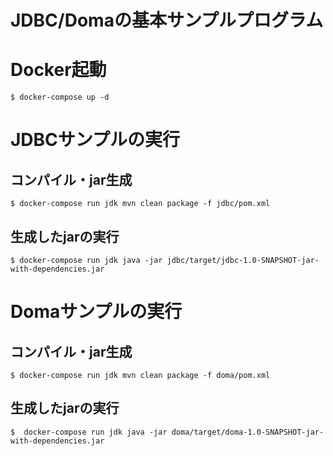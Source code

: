 JDBC/Domaの基本サンプルプログラム
================================

# Docker起動

```
$ docker-compose up -d
```

# JDBCサンプルの実行

## コンパイル・jar生成

```
$ docker-compose run jdk mvn clean package -f jdbc/pom.xml
```

## 生成したjarの実行

```
$ docker-compose run jdk java -jar jdbc/target/jdbc-1.0-SNAPSHOT-jar-with-dependencies.jar 
```

# Domaサンプルの実行

## コンパイル・jar生成

```
$ docker-compose run jdk mvn clean package -f doma/pom.xml
```

## 生成したjarの実行

```
$  docker-compose run jdk java -jar doma/target/doma-1.0-SNAPSHOT-jar-with-dependencies.jar  
```

